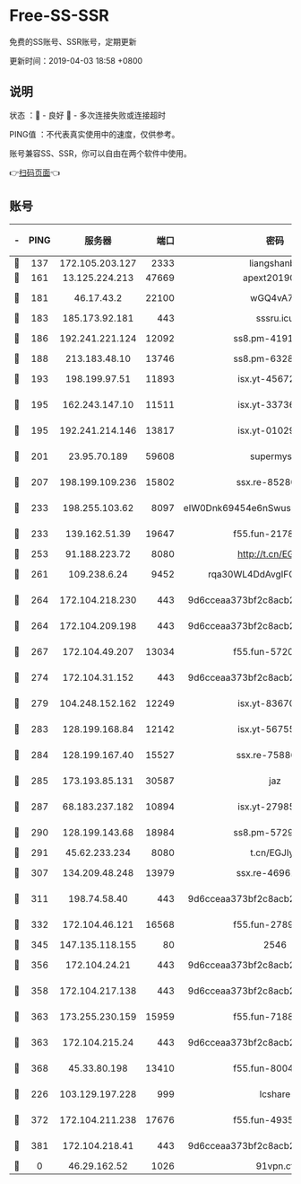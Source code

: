 # Free-SS-SSR

免费的SS账号、SSR账号，定期更新

更新时间：2019-04-03 18:58 +0800

## 说明

状态     ：🙂 - 良好 🙁 - 多次连接失败或连接超时

PING值   ：不代表真实使用中的速度，仅供参考。

账号兼容SS、SSR，你可以自由在两个软件中使用。

👉[扫码页面](https://liesauer.github.io/Free-SS-SSR/)👈

## 账号

|-|PING|服务器|端口|密码|加密方式|区域|
|:----:|:----:|:-----:|-----:|:----:|:----:|:----:|
|🙂|137|172.105.203.127|2333|liangshanbo|chacha20|JP|
|🙂|161|13.125.224.213|47669|apext2019001|chacha20|KR|
|🙂|181|46.17.43.2|22100|wGQ4vA7D|aes-256-gcm|RU|
|🙂|183|185.173.92.181|443|sssru.icu|rc4-md5|RU|
|🙂|186|192.241.221.124|12092|ss8.pm-41911201|aes-256-cfb|US|
|🙂|188|213.183.48.10|13746|ss8.pm-63283999|rc4-md5|RU|
|🙂|193|198.199.97.51|11893|isx.yt-45672617|aes-256-cfb|US|
|🙂|195|162.243.147.10|11511|isx.yt-33736673|aes-256-cfb|US|
|🙂|195|192.241.214.146|13817|isx.yt-01029416|aes-256-cfb|US|
|🙂|201|23.95.70.189|59608|supermyssr|chacha20-ietf|US|
|🙂|207|198.199.109.236|15802|ssx.re-85280053|aes-256-cfb|US|
|🙂|233|198.255.103.62|8097|eIW0Dnk69454e6nSwuspv9DmS201tQ0D|aes-256-cfb|US|
|🙂|233|139.162.51.39|19647|f55.fun-21784781|aes-256-cfb|SG|
|🙂|253|91.188.223.72|8080|http://t.cn/EGJIyrl|rc4-md5|RU|
|🙂|261|109.238.6.24|9452|rqa30WL4DdAvgIFG6Fs3znzTa|aes-256-cfb|FR|
|🙂|264|172.104.218.230|443|9d6cceaa373bf2c8acb22e60b6a58be6|aes-256-cfb|US|
|🙂|264|172.104.209.198|443|9d6cceaa373bf2c8acb22e60b6a58be6|aes-256-cfb|US|
|🙂|267|172.104.49.207|13034|f55.fun-57205001|aes-256-cfb|SG|
|🙂|274|172.104.31.152|443|9d6cceaa373bf2c8acb22e60b6a58be6|aes-256-cfb|US|
|🙂|279|104.248.152.162|12249|isx.yt-83670895|aes-256-cfb|SG|
|🙂|283|128.199.168.84|12142|isx.yt-56755881|aes-256-cfb|SG|
|🙂|284|128.199.167.40|15527|ssx.re-75886099|aes-256-cfb|SG|
|🙂|285|173.193.85.131|30587|jaz|aes-256-cfb|US|
|🙂|287|68.183.237.182|10894|isx.yt-27985079|aes-256-cfb|SG|
|🙂|290|128.199.143.68|18984|ss8.pm-57296446|aes-256-cfb|SG|
|🙂|291|45.62.233.234|8080|t.cn/EGJIyrl|rc4-md5|CA|
|🙂|307|134.209.48.248|13979|ssx.re-46961162|aes-256-cfb|US|
|🙂|311|198.74.58.40|443|9d6cceaa373bf2c8acb22e60b6a58be6|aes-256-cfb|US|
|🙂|332|172.104.46.121|16568|f55.fun-27893685|aes-256-cfb|SG|
|🙂|345|147.135.118.155|80|2546|chacha20|US|
|🙂|356|172.104.24.21|443|9d6cceaa373bf2c8acb22e60b6a58be6|aes-256-cfb|US|
|🙂|358|172.104.217.138|443|9d6cceaa373bf2c8acb22e60b6a58be6|aes-256-cfb|US|
|🙂|363|173.255.230.159|15959|f55.fun-71881782|aes-256-cfb|US|
|🙂|363|172.104.215.24|443|9d6cceaa373bf2c8acb22e60b6a58be6|aes-256-cfb|US|
|🙂|368|45.33.80.198|13410|f55.fun-80042240|aes-256-cfb|US|
|🙂|226|103.129.197.228|999|lcshare|aes-256-cfb|US|
|🙂|372|172.104.211.238|17676|f55.fun-49358737|aes-256-cfb|US|
|🙂|381|172.104.218.41|443|9d6cceaa373bf2c8acb22e60b6a58be6|aes-256-cfb|US|
|🙁|0|46.29.162.52|1026|91vpn.cf|rc4-md5|RU|
